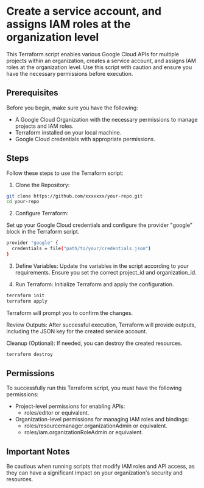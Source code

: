 # Create a service account, and assigns IAM roles at the organization level

This Terraform script enables various Google Cloud APIs for multiple projects within an organization, creates a service account, and assigns IAM roles at the organization level. Use this script with caution and ensure you have the necessary permissions before execution.

## Prerequisites

Before you begin, make sure you have the following:

- A Google Cloud Organization with the necessary permissions to manage projects and IAM roles.
- Terraform installed on your local machine.
- Google Cloud credentials with appropriate permissions.

## Steps

Follow these steps to use the Terraform script:

1. Clone the Repository:
```bash
git clone https://github.com/xxxxxxx/your-repo.git
cd your-repo
```
2. Configure Terraform:

Set up your Google Cloud credentials and configure the provider "google" block in the Terraform script.
```bash
provider "google" {
  credentials = file("path/to/your/credentials.json")
}
```
3. Define Variables: Update the variables in the script according to your requirements. Ensure you set the correct project_id and organization_id.

4. Run Terraform: Initialize Terraform and apply the configuration.
```bash
terraform init
terraform apply
```
Terraform will prompt you to confirm the changes.

Review Outputs: After successful execution, Terraform will provide outputs, including the JSON key for the created service account.

Cleanup (Optional): If needed, you can destroy the created resources.
```bash
terraform destroy
```
## Permissions 

To successfully run this Terraform script, you must have the following permissions:

- Project-level permissions for enabling APIs:
  - roles/editor or equivalent.
- Organization-level permissions for managing IAM roles and bindings:
  - roles/resourcemanager.organizationAdmin or equivalent.
  - roles/iam.organizationRoleAdmin or equivalent.

##  Important Notes
Be cautious when running scripts that modify IAM roles and API access, as they can have a significant impact on your organization's security and resources.
